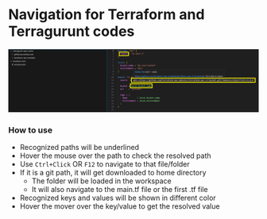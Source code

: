 # Navigation for Terraform and Terragurunt codes

![Navigate](images/navigate.png)

### How to use
- Recognized paths will be underlined
- Hover the mouse over the path to check the resolved path
- Use `Ctrl+Click` OR `F12` to navigate to that file/folder
- If it is a git path, it will get downloaded to home directory
  - The folder will be loaded in the workspace
  - It will also navigate to the main.tf file or the first .tf file 
- Recognized keys and values will be shown in different color
- Hover the mover over the key/value to get the resolved value

